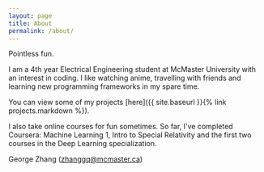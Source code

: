 ```yaml
---
layout: page
title: About
permalink: /about/
---
```


<!--
This is the base Jekyll theme. You can find out more info about customizing your Jekyll theme, as well as basic Jekyll usage documentation at [jekyllrb.com](https://jekyllrb.com/)

You can find the source code for the Jekyll new theme at:
{% include icon-github.html username="jekyll" %} /
[minima](https://github.com/jekyll/minima)

You can find the source code for Jekyll at
{% include icon-github.html username="jekyll" %} /
[jekyll](https://github.com/jekyll/jekyll)
--> 

Pointless fun.

I am a 4th year Electrical Engineering student at McMaster University with an interest in coding. I like watching anime, travelling with friends and learning new programming frameworks in my spare time.

You can view some of my projects [here]({{ site.baseurl }}{% link projects.markdown %}).

I also take online courses for fun sometimes. So far, I've completed Coursera: Machine Learning 1, Intro to Special Relativity and the first two courses in the Deep Learning specialization.

George Zhang (zhanggq@mcmaster.ca)